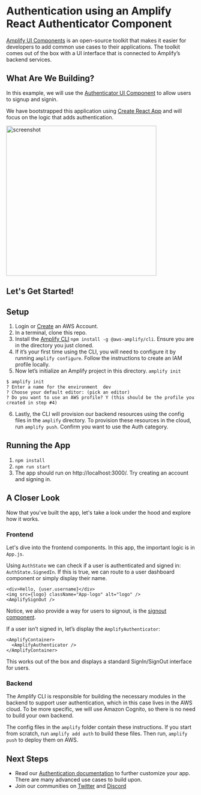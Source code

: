 # Authentication using an Amplify React Authenticator Component

[Amplify UI Components](https://docs.amplify.aws/ui/q/framework/react) is an open-source toolkit that makes it easier for developers to add common use cases to their applications. The toolkit comes out of the box with a UI interface that is connected to Amplify’s backend services.

## What Are We Building?

In this example, we will use the [Authenticator UI Component](https://docs.amplify.aws/ui/auth/authenticator/q/framework/react) to allow users to signup and signin.

We have bootstrapped this application using [Create React App](https://github.com/facebook/create-react-app) and will focus on the logic that adds authentication.

<img src="https://amplify-demo-assets.s3.amazonaws.com/screenshot.png" alt="screenshot" height="400px"/>

## Let's Get Started!

## Setup

1. Login or [Create](https://portal.aws.amazon.com/billing/signup?type=enterprise#/start) an AWS Account.
2. In a terminal, clone this repo.
3. Install the [Amplify CLI](https://github.com/aws-amplify/amplify-cli) `npm install -g @aws-amplify/cli`. Ensure you are in the directory you just cloned.
4. If it’s your first time using the CLI, you will need to configure it by running `amplify configure`. Follow the instructions to create an IAM profile locally.
5. Now let’s initialize an Amplify project in this directory. `amplify init`

```
$ amplify init
? Enter a name for the environment  dev
? Choose your default editor: (pick an editor)
? Do you want to use an AWS profile? Y (this should be the profile you created in step #4)
```

6. Lastly, the CLI will provision our backend resources using the config files in the `amplify` directory. To provision these resources in the cloud, run `amplify push`. Confirm you want to use the Auth category.

## Running the App

1. `npm install`
2. `npm run start`
3. The app should run on http://localhost:3000/. Try creating an account and signing in.

## A Closer Look

Now that you've built the app, let's take a look under the hood and explore how it works.

### Frontend

Let's dive into the frontend components. In this app, the important logic is in `App.js`.

Using `AuthState` we can check if a user is authenticated and signed in: `AuthState.SignedIn`. If this is true, we can route to a user dashboard component or simply display their name.

```
<div>Hello, {user.username}</div>
<img src={logo} className="App-logo" alt="logo" />
<AmplifySignOut />
```

Notice, we also provide a way for users to signout, is the [signout component](https://docs.amplify.aws/ui/auth/authenticator/q/framework/react#sign-out).

If a user isn’t signed in, let’s display the `AmplifyAuthenticator`:

```
<AmplifyContainer>
  <AmplifyAuthenticator />
</AmplifyContainer>
```

This works out of the box and displays a standard SignIn/SignOut interface for users.

### Backend

The Amplify CLI is responsible for building the necessary modules in the backend to support user authentication, which in this case lives in the AWS cloud. To be more specific, we will use Amazon Cognito, so there is no need to build your own backend.

The config files in the `amplify` folder contain these instructions. If you start from scratch, run `amplify add auth` to build these files. Then run, `amplify push` to deploy them on AWS.

## Next Steps

- Read our [Authentication documentation](https://docs.amplify.aws/ui/auth/authenticator/q/framework/react) to further customize your app. There are many advanced use cases to build upon.
- Join our communities on [Twitter](https://twitter.com/awsamplify) and [Discord](https://discord.gg/amplify)

